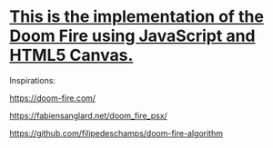 # [This is the implementation of the Doom Fire using JavaScript and HTML5 Canvas.](https://htmlpreview.github.io/?https://github.com/Veektzen/Doom-Fire-Canvas/blob/main/index.html)

Inspirations:

https://doom-fire.com/

https://fabiensanglard.net/doom_fire_psx/

https://github.com/filipedeschamps/doom-fire-algorithm


